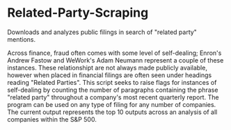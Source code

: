 # Related-Party-Scraping
Downloads and analyzes public filings in search of "related party" mentions.

Across finance, fraud often comes with some level of self-dealing; Enron's Andrew Fastow and WeWork's Adam Neumann represent a couple of these instances. These relationshipt are not always made publicly available, however when placed in financial filings are often seen under headings reading "Related Parties".
This script seeks to raise flags for instances of self-dealing by counting the number of paragraphs containing the phrase "related party" throughout a company's most recent quarterly report. The program can be used on any type of filing for any number of companies.
The current output represents the top 10 outputs across an analysis of all companies within the S&P 500.
